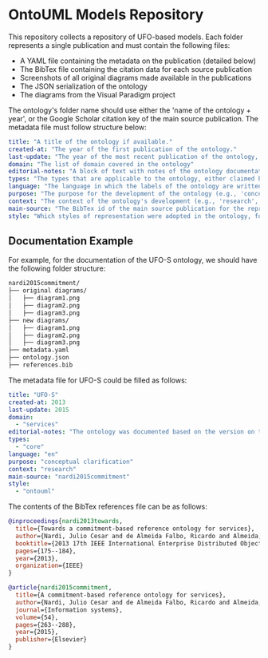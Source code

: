 # OntoUML Models Repository

This repository collects a repository of UFO-based models. Each folder represents a single publication and must contain the following files:

- A YAML file containing the metadata on the publication (detailed below)
- The BibTex file containing the citation data for each source publication
- Screenshots of all original diagrams made available in the publications
- The JSON serialization of the ontology
- The diagrams from the Visual Paradigm project

The ontology's folder name should use either the 'name of the ontology + year', or the Google Scholar citation key of the main source publication. The metadata file must follow structure below:

```yaml
title: "A title of the ontology if available."
created-at: "The year of the first publication of the ontology."
last-update: "The year of the most recent publication of the ontology, if different."
domain: "The list of domain covered in the ontology"
editorial-notes: "A block of text with notes of the ontology documentation process"
types: "The types that are applicable to the ontology, either claimed by the authors or assessed by the documenting researcher. Examples 'core', 'domain', 'application'."
language: "The language in which the labels of the ontology are written. This field should us IANA's standard for language tags (e.g., 'en' for English, and 'pt-br' for Brazilian Portuguese). See the full list at https://www.iana.org/assignments/language-subtag-registry/language-subtag-registry"
purpose: "The purpose for the development of the ontology (e.g., 'conceptual clarification', or 'database design')"
context: "The context of the ontology's development (e.g., 'research', 'industry', and 'classroom')."
main-source: "The BibTex id of the main source publication for the represented ontology."
style: "Which styles of representation were adopted in the ontology, for example, 'specialization', in the direct specialization UFO concepts, and 'ontouml', in the use of OntoUML stereotypes."
```

## Documentation Example

For example, for the documentation of the UFO-S ontology, we should have the following folder structure:

```txt
nardi2015commitment/
├── original diagrams/
│   ├── diagram1.png
│   ├── diagram2.png
│   ├── diagram3.png
├── new diagrams/
│   ├── diagram1.png
│   ├── diagram2.png
│   ├── diagram3.png
├── metadata.yaml
├── ontology.json
├── references.bib
```

The metadata file for UFO-S could be filled as follows:

```yaml
title: "UFO-S"
created-at: 2013
last-update: 2015
domain:
  - "services"
editorial-notes: "The ontology was documented based on the version on the journal publication."
types:
  - "core"
language: "en"
purpose: "conceptual clarification"
context: "research"
main-source: "nardi2015commitment"
style:
  - "ontouml"
```

The contents of the BibTex references file can be as follows:

```bibtex
@inproceedings{nardi2013towards,
  title={Towards a commitment-based reference ontology for services},
  author={Nardi, Julio Cesar and de Almeida Falbo, Ricardo and Almeida, Jo{\~a}o Paulo A and Guizzardi, Giancarlo and Pires, Lu{\'\i}s Ferreira and van Sinderen, Marten J and Guarino, Nicola},
  booktitle={2013 17th IEEE International Enterprise Distributed Object Computing Conference},
  pages={175--184},
  year={2013},
  organization={IEEE}
}

@article{nardi2015commitment,
  title={A commitment-based reference ontology for services},
  author={Nardi, Julio Cesar and de Almeida Falbo, Ricardo and Almeida, Jo{\~a}o Paulo A and Guizzardi, Giancarlo and Pires, Lu{\'\i}s Ferreira and van Sinderen, Marten J and Guarino, Nicola and Fonseca, Claudenir Morais},
  journal={Information systems},
  volume={54},
  pages={263--288},
  year={2015},
  publisher={Elsevier}
}
```
